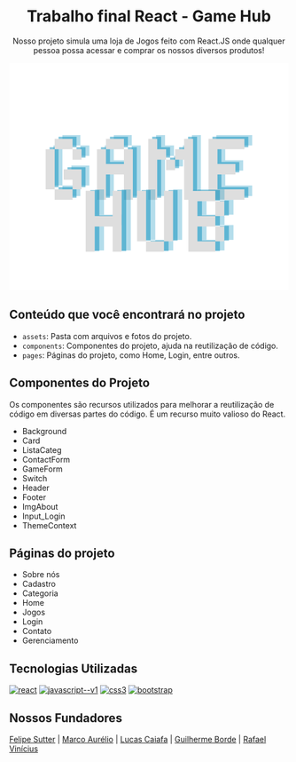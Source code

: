 <h1 align=center>Trabalho final React - Game Hub</h1>
<div align=center>
  <p>Nosso projeto simula uma loja de Jogos feito com React.JS onde qualquer pessoa possa acessar e comprar os nossos diversos produtos!</p>
  
  <img src="./ecommerce/src/assets/logo.png" alt="Logo Game Hub" width=568 height=409 />
</div>
<h2>Conteúdo que você encontrará no projeto</h2>
  <ul>
    <li><code>assets</code>: Pasta com arquivos e fotos do projeto.</li>
    <li><code>components</code>: Componentes do projeto, ajuda na reutilização de código.</li>
    <li><code>pages</code>: Páginas do projeto, como Home, Login, entre outros.</li>
  </ul>
<h2>Componentes do Projeto</h2>
<p>Os componentes são recursos utilizados para melhorar a reutilização de código em diversas partes do código. É um recurso muito valioso do React.</p>
  <ul>
    <li>Background</li>
    <li>Card</li>
    <li>ListaCateg</li>
    <li>ContactForm</li>
    <li>GameForm</li>
    <li>Switch</li>
    <li>Header</li>
    <li>Footer</li>
    <li>ImgAbout</li>
    <li>Input_Login</li>
    <li>ThemeContext</li>
  </ul>
<h2>Páginas do projeto</h2>
  <ul>
    <li>Sobre nós</li>
    <li>Cadastro</li>
    <li>Categoria</li>
    <li>Home</li>
    <li>Jogos</li>
    <li>Login</li>
    <li>Contato</li>
    <li>Gerenciamento</li>
  </ul>
<h2>Tecnologias Utilizadas</h2>

<a href="https://react.dev/"><img width="100" height="100" src="https://img.icons8.com/plasticine/100/react.png" alt="react"/></a>
<a href="https://react.dev/"><img width="100" height="100" src="https://img.icons8.com/color/96/javascript--v1.png" alt="javascript--v1"/></a>
<a href="https://react.dev/"><img width="100" height="100" src="https://img.icons8.com/color/96/css3.png" alt="css3"/></a>
<a href="https://react.dev/"><img width="100" height="100" src="https://img.icons8.com/fluency/96/bootstrap.png" alt="bootstrap"/></a>

<h2>Nossos Fundadores</h2>

<a href="https://github.com/FelipeSutter">Felipe Sutter</a> | 
<a href="https://github.com/Rofogale">Marco Aurélio</a> | 
<a href="https://github.com/lucascaiafa00">Lucas Caiafa</a> | 
<a href="https://github.com/bordeguilherme">Guilherme Borde</a> | 
<a href="https://github.com/RafaelVPL">Rafael Vinícius</a>




